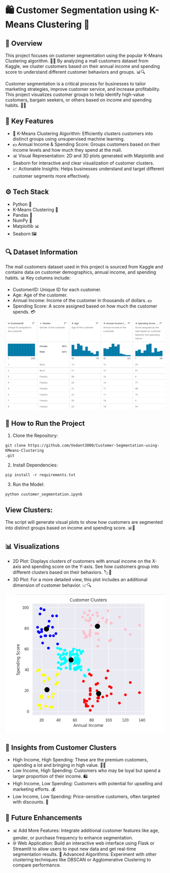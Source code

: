 # 🛍️ Customer Segmentation using K-Means Clustering 🎯
## 📄 Overview
This project focuses on customer segmentation using the popular K-Means Clustering algorithm. 🧠💡 By analyzing a mall customers dataset from Kaggle, we cluster customers based on their annual income and spending score to understand different customer behaviors and groups. 📊🔍

Customer segmentation is a critical process for businesses to tailor marketing strategies, improve customer service, and increase profitability. This project visualizes customer groups to help identify high-value customers, bargain seekers, or others based on income and spending habits. 🛒💼

## 🔑 Key Features
- 🎯 K-Means Clustering Algorithm: Efficiently clusters customers into distinct groups using unsupervised machine learning.
- 💵 Annual Income & Spending Score: Groups customers based on their income levels and how much they spend at the mall.
- 📊 Visual Representation: 2D and 3D plots generated with Matplotlib and Seaborn for interactive and clear visualization of customer clusters.
- 📈 Actionable Insights: Helps businesses understand and target different customer segments more effectively.
## ⚙️ Tech Stack
- Python 🐍
- K-Means Clustering 🎯
- Pandas 🐼
- NumPy 🔢
- Matplotlib 📊
- Seaborn 🖼️

## 🔍 Dataset Information
The mall customers dataset used in this project is sourced from Kaggle and contains data on customer demographics, annual income, and spending habits. 📊
Key columns include:
- CustomerID: Unique ID for each customer.
- Age: Age of the customer.
- Annual Income: Income of the customer in thousands of dollars. 💵
- Spending Score: A score assigned based on how much the customer spends. 💳

![Dataset](data.png)



## 🚀 How to Run the Project
1. Clone the Repository:
```
git clone https://github.com/Vedant3000/Customer-Segmentation-using-KMeans-Clustering
.git
```
2. Install Dependencies:
```
pip install -r requirements.txt
```
3. Run the Model:
```
python customer_segmentation.ipynb
```
## View Clusters: 
The script will generate visual plots to show how customers are segmented into distinct groups based on income and spending score. 📊👥
## 📊 Visualizations
- 2D Plot: Displays clusters of customers with annual income on the X-axis and spending score on the Y-axis. See how customers group into different clusters based on their behaviors. 🏷️🎯
- 3D Plot: For a more detailed view, this plot includes an additional dimension of customer behavior. 📈🔍

![Customer Clusters](clusters.png)

## 🎯 Insights from Customer Clusters
- High Income, High Spending: These are the premium customers, spending a lot and bringing in high value. 🎩💼
- Low Income, High Spending: Customers who may be loyal but spend a larger proportion of their income. 🛍️
- High Income, Low Spending: Customers with potential for upselling and marketing efforts. 💰
- Low Income, Low Spending: Price-sensitive customers, often targeted with discounts. 💸
## 🌟 Future Enhancements
- 📊 Add More Features: Integrate additional customer features like age, gender, or purchase frequency to enhance segmentation.
- 🌐 Web Application: Build an interactive web interface using Flask or Streamlit to allow users to input new data and get real-time segmentation results.
🧠 Advanced Algorithms: Experiment with other clustering techniques like DBSCAN or Agglomerative Clustering to compare performance.

